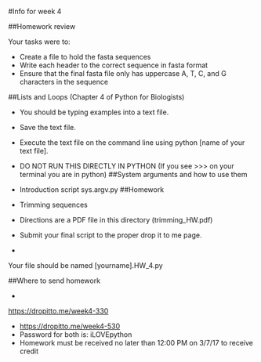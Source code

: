 #Info for week 4

##Homework review

Your tasks were to:
* Create a file to hold
the fasta sequences
* Write each header to the correct sequence in fasta format
* Ensure that the final fasta file only has uppercase A, T, C, and G characters
in the sequence


##Lists and Loops (Chapter 4 of Python for Biologists)

* You
should be typing examples into a text file.
* Save the text file.
* Execute the
text file on the command line using python [name of your text file].
* DO NOT
RUN THIS DIRECTLY IN PYTHON (If you see >>> on your terminal you are in python)
##System arguments and how to use them

* Introduction script sys.argv.py
##Homework

* Trimming sequences
* Directions are a PDF file in this directory
(trimming_HW.pdf)
* Submit your final script to the proper drop it to me page.
*
Your file should be named [yourname].HW_4.py


##Where to send homework

*
https://dropitto.me/week4-330
* https://dropitto.me/week4-530
* Password for
both is: iLOVEpython
* Homework must be received no later than 12:00 PM on
3/7/17 to receive credit
